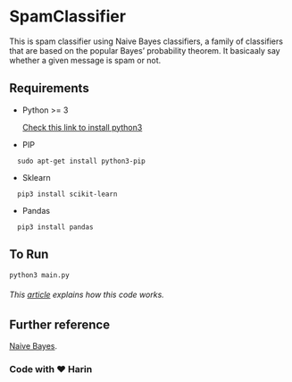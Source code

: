 # SpamClassifier
This is spam classifier using Naive Bayes classifiers, a family of classifiers that are based on the popular Bayes’
probability theorem. It basicaaly say whether a given message is spam or not. 

## Requirements

* Python >= 3

  [Check this link to install python3](https://www.python.org/downloads/)
  
* PIP
```
  sudo apt-get install python3-pip 
```
* Sklearn
```
  pip3 install scikit-learn 
```

* Pandas

```
  pip3 install pandas 
```


## To Run
```
python3 main.py
```

 ###### This <a href="https://medium.com/@iamHarin/spam-classifier-in-12-lines-38744dcdcda8">article</a> explains how this code works.

## Further reference
[Naive Bayes](http://sebastianraschka.com/Articles/2014_naive_bayes_1.html).


### Code with :heart: Harin
